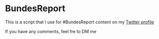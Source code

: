 # BundesReport

This is a script that I use for #BundesReport content on my [Twitter profile](https://twitter.com/AustriackaPilka)

If you have any comments, feel fre to DM me
